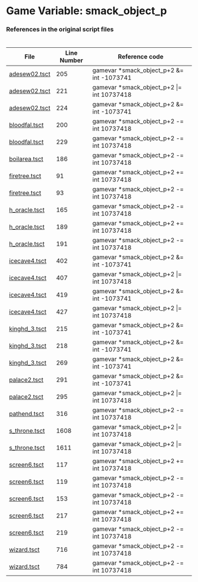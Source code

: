 # Game Variable: smack_object_p
### References in the original script files

#

| File | Line Number | Reference code |
| --- | --- | --- |
| [adesew02.tsct](../../../out/adesew02.tsct#L205) | 205 | gamevar *smack_object_p+2 &= int -1073741 |
| [adesew02.tsct](../../../out/adesew02.tsct#L221) | 221 | gamevar *smack_object_p+2 \|= int 10737418 |
| [adesew02.tsct](../../../out/adesew02.tsct#L224) | 224 | gamevar *smack_object_p+2 &= int -1073741 |
| [bloodfal.tsct](../../../out/bloodfal.tsct#L200) | 200 | gamevar *smack_object_p+2 -= int 10737418 |
| [bloodfal.tsct](../../../out/bloodfal.tsct#L229) | 229 | gamevar *smack_object_p+2 -= int 10737418 |
| [boilarea.tsct](../../../out/boilarea.tsct#L186) | 186 | gamevar *smack_object_p+2 -= int 10737418 |
| [firetree.tsct](../../../out/firetree.tsct#L91) | 91 | gamevar *smack_object_p+2 += int 10737418 |
| [firetree.tsct](../../../out/firetree.tsct#L93) | 93 | gamevar *smack_object_p+2 -= int 10737418 |
| [h_oracle.tsct](../../../out/h_oracle.tsct#L165) | 165 | gamevar *smack_object_p+2 -= int 10737418 |
| [h_oracle.tsct](../../../out/h_oracle.tsct#L189) | 189 | gamevar *smack_object_p+2 += int 10737418 |
| [h_oracle.tsct](../../../out/h_oracle.tsct#L191) | 191 | gamevar *smack_object_p+2 -= int 10737418 |
| [icecave4.tsct](../../../out/icecave4.tsct#L402) | 402 | gamevar *smack_object_p+2 &= int -1073741 |
| [icecave4.tsct](../../../out/icecave4.tsct#L407) | 407 | gamevar *smack_object_p+2 \|= int 10737418 |
| [icecave4.tsct](../../../out/icecave4.tsct#L419) | 419 | gamevar *smack_object_p+2 &= int -1073741 |
| [icecave4.tsct](../../../out/icecave4.tsct#L427) | 427 | gamevar *smack_object_p+2 \|= int 10737418 |
| [kinghd_3.tsct](../../../out/kinghd_3.tsct#L215) | 215 | gamevar *smack_object_p+2 &= int -1073741 |
| [kinghd_3.tsct](../../../out/kinghd_3.tsct#L218) | 218 | gamevar *smack_object_p+2 &= int -1073741 |
| [kinghd_3.tsct](../../../out/kinghd_3.tsct#L269) | 269 | gamevar *smack_object_p+2 &= int -1073741 |
| [palace2.tsct](../../../out/palace2.tsct#L291) | 291 | gamevar *smack_object_p+2 &= int -1073741 |
| [palace2.tsct](../../../out/palace2.tsct#L295) | 295 | gamevar *smack_object_p+2 \|= int 10737418 |
| [pathend.tsct](../../../out/pathend.tsct#L316) | 316 | gamevar *smack_object_p+2 -= int 10737418 |
| [s_throne.tsct](../../../out/s_throne.tsct#L1608) | 1608 | gamevar *smack_object_p+2 \|= int 10737418 |
| [s_throne.tsct](../../../out/s_throne.tsct#L1611) | 1611 | gamevar *smack_object_p+2 \|= int 10737418 |
| [screen6.tsct](../../../out/screen6.tsct#L117) | 117 | gamevar *smack_object_p+2 += int 10737418 |
| [screen6.tsct](../../../out/screen6.tsct#L119) | 119 | gamevar *smack_object_p+2 -= int 10737418 |
| [screen6.tsct](../../../out/screen6.tsct#L153) | 153 | gamevar *smack_object_p+2 -= int 10737418 |
| [screen6.tsct](../../../out/screen6.tsct#L217) | 217 | gamevar *smack_object_p+2 += int 10737418 |
| [screen6.tsct](../../../out/screen6.tsct#L219) | 219 | gamevar *smack_object_p+2 -= int 10737418 |
| [wizard.tsct](../../../out/wizard.tsct#L716) | 716 | gamevar *smack_object_p+2 -= int 10737418 |
| [wizard.tsct](../../../out/wizard.tsct#L784) | 784 | gamevar *smack_object_p+2 -= int 10737418 |
